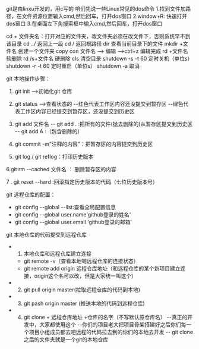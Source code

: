 git是由linxu开发的，用c写的
咱们先说一些Linux常见的dos命令
1.找到文件加路径，在文件资源位置输入cmd,然后回车，打开dos窗口
2.window+R: 快速打开dos窗口
3.在桌面左下角搜索框中输入cmd,然后回车，打开dos窗口

cd + 文件夹名：打开对应的文件夹，改文件夹必须在改文件下，否则系统早不到该目录
cd ../ 返回上一级
cd / 返回根路径
dir 查看当前目录下的文件
mkdir +文件名 创建一个文件夹
copy con 文件名 --> 编辑 -->ctrl+z 编辑完成
rd +文件名 软删除
rd /s+文件名 硬删除
cls  清空目录
shutdown -s -t 60 定时关机（单位s）
shutdown -r -t 60 定时重启（单位s）
shutdown -a 取消


git 本地操作步骤：
1. git init -->初始化git 仓库
2. git status -->查看状态的
    --红色代表工作区内容还没提交到暂存区
    --绿色代表工作区内容已经提交到暂存区，还没提交到历史区
3. git add 文件名
   -- git add . :把所有的文件(抛去删除的)从暂存区提交到历史区
   -- git add A :（包含删除的）

4. git commit -m"注释的内容"：把暂存区的内容提交到历史区

5. git log / git reflog：打印历史版本

6.git rm --cached 文件名 ： 删除暂存区的内容

7 . git reset --hard :回滚指定历史版本的代码（七位历史版本号）


git 远程仓库的配置：
 + git config --global --list:查看全局配置信息
 + git config --global user.name'github登录的姓名'
 + git config --global user.email 'github登录的邮箱'

 git 本地仓库的代码提交到远程仓库
 + 1. 本地仓库和远程仓库建立连接
    + git remote -v（查看本地喝远程仓库的连接状态）
    + git remote add origin 远程仓库地址（和远程仓库的某个新项目建立连接，origin这个名可以改，但是大家统一叫这个） 
+ 2. git pull origin master(拉取远程仓库的代码到本地)
+ 3. git pash origin master (推送本地的代码到远程仓库)

+ 4. git clone + 远程仓库地址 +仓库的名字（不写默认原仓库名）
    --真正的开发中，大家都使用这个
    --你们的项目老大把项目骨架搭建好之后你们每一个项目小组成员都去吧远程的代码拉去到的你们的本地去开发
    -- git clone 之后的文件夹就是一个git的本地仓库
    
